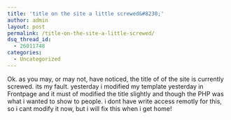 ```yaml
---
title: 'title on the site a little screwed&#8230;'
author: admin
layout: post
permalink: /title-on-the-site-a-little-screwed/
dsq_thread_id:
  - 26011748
categories:
  - Uncategorized
---
```

Ok. as you may, or may not, have noticed, the title of of the site is currently screwed. its my fault. yesterday i modified my template yesterday in Frontpage and it must of modified the title slightly and though the PHP was what i wanted to show to people. i dont have write access remotly for this, so i cant modify it now, but i will fix this when i get home!